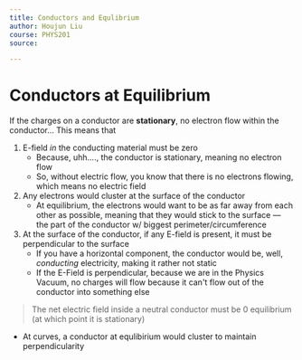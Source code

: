 ```yaml
---
title: Conductors and Equlibrium
author: Houjun Liu
course: PHYS201
source: 

---
```


# Conductors at Equilibrium

If the charges on a conductor are **stationary**, no electron flow within the conductor… This means that

1) E-field _in_ the conducting material must be zero
   * Because, uhh...., the conductor is stationary, meaning no electron flow
   * So, without electric flow, you know that there is no electrons flowing, which means no electric field
2) Any electrons would cluster at the surface of the conductor
   * At equilibrium, the electrons would want to be as far away from each other as possible, meaning that they would stick to the surface — the part of the conductor w/ biggest perimeter/circumference
4) At the surface of the conductor, if any E-field is present, it must be perpendicular to the surface
    * If you have a horizontal component, the conductor would be, well, _conducting_ electricity, making it rather not static
    * If the E-Field is perpendicular, because we are in the Physics Vacuum, no charges will flow because it can't flow out of the conductor into something else
    
 > The net electric field inside a neutral conductor must be 0 equilibrium (at which point it is stationary)
 
* At curves, a conductor at equlibirium would cluster to maintain perpendicularity